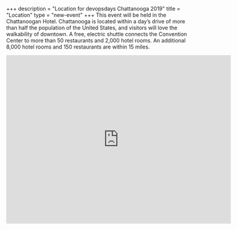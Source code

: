 +++
description = "Location for devopsdays Chattanooga 2019"
title = "Location"
type = "new-event"
+++
This event will be held in the Chattanoogan Hotel. Chattanooga is located within a day’s drive of more than half the population of the United States, and visitors will love the walkability of downtown. A free, electric shuttle connects the Convention Center to more than 50 restaurants and 2,000 hotel rooms. An additional 8,000 hotel rooms and 150 restaurants are within 15 miles.

<iframe src="https://www.google.com/maps/embed?pb=!1m14!1m8!1m3!1d13066.551187441935!2d-85.31550379475102!3d35.04079011004488!3m2!1i1024!2i768!4f13.1!3m3!1m2!1s0x0%3A0xdda50d7ac1ad8224!2sThe+Chattanoogan!5e0!3m2!1sen!2sus!4v1566403438802!5m2!1sen!2sus" width="600" height="450" frameborder="0" style="border:0" allowfullscreen></iframe>
<!-- Uncomment this only if you have set the coordinates for your location in the config yaml. Get Latitude and Longitude of a Point: http://itouchmap.com/latlong.html -->
<!-- {{< event_map >}} -->